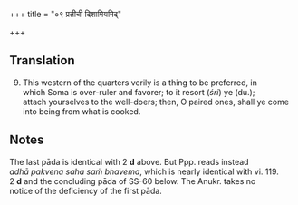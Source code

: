 +++
title = "०९ प्रतीची दिशामियमिद्"

+++
## Translation
9. This western of the quarters verily is a thing to be preferred, in  
which Soma is over-ruler and favorer; to it resort (*śri*) ye (du.);  
attach yourselves to the well-doers; then, O paired ones, shall ye come  
into being from what is cooked.

## Notes
The last pāda is identical with 2 **d** above. But Ppp. reads instead  
*adhā pakvena saha saṁ bhavema*, which is nearly identical with vi. 119.  
2 **d** and the concluding pāda of SS-60 below. The Anukr. takes no  
notice of the deficiency of the first pāda.
